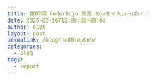 ```yaml
---
title: 第87回 CoderDojo 奈良:めっちゃ人いっぱい!!
date: 2025-02-16T12:00:00+09:00
author: 610t
layout: post
permalink: /blog/no88-mutoh/
categories:
  - blog
tags:
  - report
---
```

